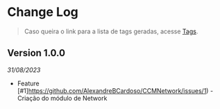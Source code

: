 Change Log
==========

> Caso queira o link para a lista de tags geradas, acesse [Tags](https://github.com/AlexandreBCardoso/CCMNetwork/tags).

## Version 1.0.0

_31/08/2023_

* Feature [#1]https://github.com/AlexandreBCardoso/CCMNetwork/issues/1) - Criação do módulo de Network 

